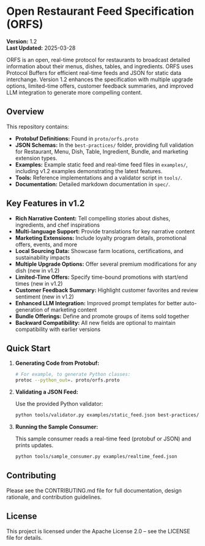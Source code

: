 # Open Restaurant Feed Specification (ORFS)

**Version:** 1.2  
**Last Updated:** 2025-03-28

ORFS is an open, real-time protocol for restaurants to broadcast detailed information about their menus, dishes, tables, and ingredients. ORFS uses Protocol Buffers for efficient real-time feeds and JSON for static data interchange. Version 1.2 enhances the specification with multiple upgrade options, limited-time offers, customer feedback summaries, and improved LLM integration to generate more compelling content.

## Overview

This repository contains:
- **Protobuf Definitions:** Found in `proto/orfs.proto`
- **JSON Schemas:** In the `best-practices/` folder, providing full validation for Restaurant, Menu, Dish, Table, Ingredient, Bundle, and marketing extension types.
- **Examples:** Example static feed and real-time feed files in `examples/`, including v1.2 examples demonstrating the latest features.
- **Tools:** Reference implementations and a validator script in `tools/`.
- **Documentation:** Detailed markdown documentation in `spec/`.

## Key Features in v1.2

- **Rich Narrative Content:** Tell compelling stories about dishes, ingredients, and chef inspirations
- **Multi-language Support:** Provide translations for key narrative content
- **Marketing Extensions:** Include loyalty program details, promotional offers, events, and more
- **Local Sourcing Data:** Showcase farm locations, certifications, and sustainability impacts
- **Multiple Upgrade Options:** Offer several premium modifications for any dish (new in v1.2)
- **Limited-Time Offers:** Specify time-bound promotions with start/end times (new in v1.2)
- **Customer Feedback Summary:** Highlight customer favorites and review sentiment (new in v1.2)
- **Enhanced LLM Integration:** Improved prompt templates for better auto-generation of marketing content
- **Bundle Offerings:** Define and promote groups of items sold together
- **Backward Compatibility:** All new fields are optional to maintain compatibility with earlier versions

## Quick Start

1. **Generating Code from Protobuf:**

   ```bash
   # For example, to generate Python classes:
   protoc --python_out=. proto/orfs.proto
   ```

2. **Validating a JSON Feed:**

   Use the provided Python validator:

   ```bash
   python tools/validator.py examples/static_feed.json best-practices/restaurant.schema.json
   ```

3. **Running the Sample Consumer:**

   This sample consumer reads a real-time feed (protobuf or JSON) and prints updates.

   ```bash
   python tools/sample_consumer.py examples/realtime_feed.json
   ```

## Contributing

Please see the CONTRIBUTING.md file for full documentation, design rationale, and contribution guidelines.

## License

This project is licensed under the Apache License 2.0 – see the LICENSE file for details.
